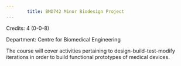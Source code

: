 ```yaml
---
        title: BMD742 Minor Biodesign Project
---
```

Credits: 4 (0-0-8)

Department: Centre for Biomedical Engineering

The course will cover activities pertaining to design-build-test-modify iterations in order to build functional prototypes of medical devices.